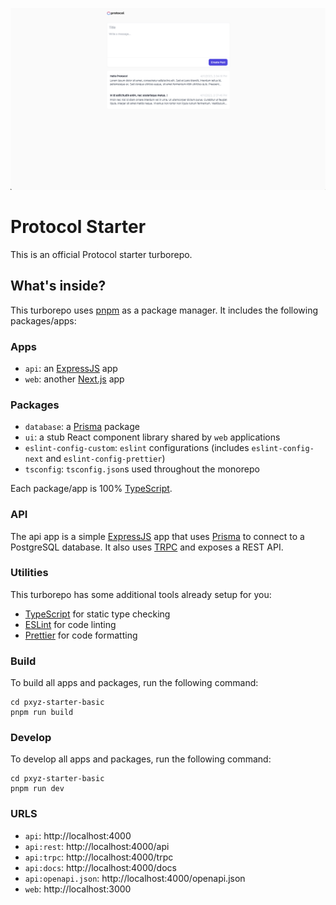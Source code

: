 ![alt text](https://github.com/protoxyz/starter-basic/blob/main/ss.png?raw=true)

# Protocol Starter

This is an official Protocol starter turborepo.

## What's inside?

This turborepo uses [pnpm](https://pnpm.io) as a package manager. It includes the following packages/apps:

### Apps

- `api`: an [ExpressJS](https://expressjs.com/) app
- `web`: another [Next.js](https://nextjs.org/) app

### Packages

- `database`: a [Prisma](https://www.prisma.io) package
- `ui`: a stub React component library shared by `web` applications
- `eslint-config-custom`: `eslint` configurations (includes `eslint-config-next` and `eslint-config-prettier`)
- `tsconfig`: `tsconfig.json`s used throughout the monorepo

Each package/app is 100% [TypeScript](https://www.typescriptlang.org/).

### API

The api app is a simple [ExpressJS](https://expressjs.com/) app that uses [Prisma](https://www.prisma.io) to connect to a PostgreSQL database. It also uses [TRPC](https://trpc.io) and exposes a REST API.

### Utilities

This turborepo has some additional tools already setup for you:

- [TypeScript](https://www.typescriptlang.org/) for static type checking
- [ESLint](https://eslint.org/) for code linting
- [Prettier](https://prettier.io) for code formatting

### Build

To build all apps and packages, run the following command:

```
cd pxyz-starter-basic
pnpm run build
```

### Develop

To develop all apps and packages, run the following command:

```
cd pxyz-starter-basic
pnpm run dev
```

### URLS

- `api`: http://localhost:4000
- `api:rest`: http://localhost:4000/api
- `api:trpc`: http://localhost:4000/trpc
- `api:docs`: http://localhost:4000/docs
- `api:openapi.json`: http://localhost:4000/openapi.json
- `web`: http://localhost:3000
